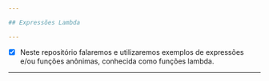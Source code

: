 ```yaml
---

## Expressões Lambda

---
```


- [x] Neste repositório falaremos e utilizaremos exemplos de expressões e/ou funções anônimas, conhecida como funções lambda.

---


